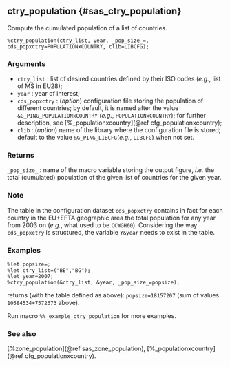 ## ctry_population {#sas_ctry_population}
Compute the cumulated population of a list of countries.

	%ctry_population(ctry_list, year, _pop_size_=, cds_popxctry=POPULATIONxCOUNTRY, clib=LIBCFG);

### Arguments
* `ctry_list` : list of desired countries defined by their ISO codes (_e.g._, list of MS in EU28);
* `year` : year of interest; 
* `cds_popxctry` : (_option_) configuration file storing the population of different countries; by default,
	it is named after the value `&G_PING_POPULATIONxCOUNTRY` (_e.g._, `POPULATIONxCOUNTRY`); for further 
	description, see [%_populationxcountry](@ref cfg_populationxcountry);
* `clib` : (_option_) name of the library where the configuration file is stored; default to the value
	`&G_PING_LIBCFG`(_e.g._, `LIBCFG`) when not set.
 
### Returns
`_pop_size_` : name of the macro variable storing the output figure, _i.e._ the total (cumulated) 
	population of the given list of countries for the given year.

### Note
The table in the configuration dataset `cds_popxctry` contains in fact for each country in the EU+EFTA 
geographic area the total population for any year from 2003 on (_e.g._, what used to be `CCWGH60`). 
Considering the way `cds_popxctry` is structured, the variable `Y&year` needs to exist in the table.

### Examples

	%let popsize=;
	%let ctry_list=("BE","BG");
	%let year=2007;
	%ctry_population(&ctry_list, &year, _pop_size_=popsize);

returns (with the table defined as above): `popsize=18157207` (sum of values `10584534+7572673` above).

Run macro `%%_example_ctry_population` for more examples.

### See also
[%zone_population](@ref sas_zone_population), [%_populationxcountry](@ref cfg_populationxcountry).
